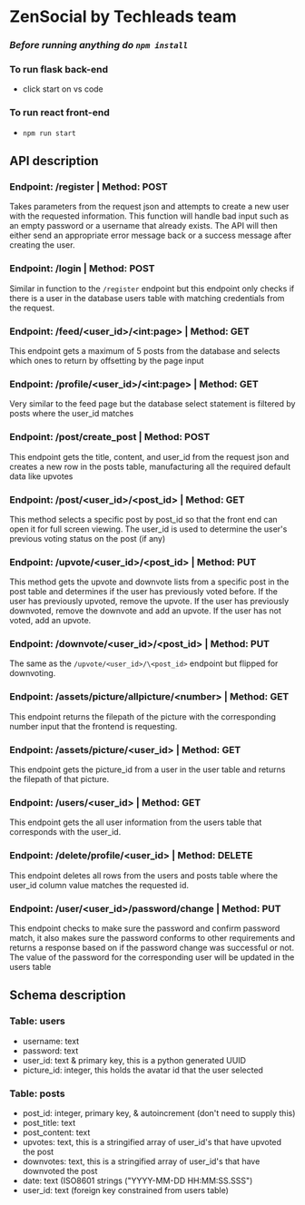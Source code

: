 # ZenSocial by Techleads team

### *Before running anything do `npm install`*

### To run flask back-end 
- click start on vs code

### To run react front-end
- `npm run start`

## API description
### Endpoint: /register | Method: POST
Takes parameters from the request json and attempts to create a new user with the requested information. This function will handle bad input such as an empty password or a username that already exists. The API will then either send an appropriate error message back or a success message after creating the user.
### Endpoint: /login | Method: POST
Similar in function to the `/register` endpoint but this endpoint only checks if there is a user in the database users table with matching credentials from the request.
### Endpoint: /feed/<user_id>/\<int:page> | Method: GET
This endpoint gets a maximum of 5 posts from the database and selects which ones to return by offsetting by the page input
### Endpoint: /profile/<user_id>/\<int:page> | Method: GET
Very similar to the feed page but the database select statement is filtered by posts where the user_id matches
### Endpoint: /post/create_post | Method: POST
This endpoint gets the title, content, and user_id from the request json and creates a new row in the posts table, manufacturing all the required default data like upvotes
### Endpoint: /post/<user_id>/\<post_id> | Method: GET
This method selects a specific post by post_id so that the front end can  open it for full screen viewing. The user_id is used to determine the user's previous voting status on the post (if any)
### Endpoint: /upvote/<user_id>/\<post_id> | Method: PUT
This method gets the upvote and downvote lists from a specific post in the post table and determines if the user has previously voted before. If the user has previously upvoted, remove the upvote. If the user has previously downvoted, remove the downvote and add an upvote. If the user has not voted, add an upvote. 
### Endpoint: /downvote/<user_id>/\<post_id> | Method: PUT
The same as the `/upvote/<user_id>/\<post_id>` endpoint but flipped for downvoting.
### Endpoint: /assets/picture/allpicture/\<number> | Method: GET
This endpoint returns the filepath of the picture with the corresponding number input that the frontend is requesting.
### Endpoint: /assets/picture/\<user_id> | Method: GET
This endpoint gets the picture_id from a user in the user table and returns the filepath of that picture.
### Endpoint: /users/\<user_id> | Method: GET
This endpoint gets the all user information from the users table that corresponds with the user_id.
### Endpoint: /delete/profile/\<user_id> | Method: DELETE
This endpoint deletes all rows from the users and posts table where the user_id column value matches the requested id.
### Endpoint: /user/\<user_id>/password/change | Method: PUT
This endpoint checks to make sure the password and confirm password match, it also makes sure the password conforms to other requirements and returns a response based on if the password change was successful or not. The value of the password for the corresponding user will be updated in the users table
## Schema description
### Table: users
*  username: text
* password: text
* user_id: text & primary key, this is a python generated UUID
* picture_id: integer, this holds the avatar id that the user selected
### Table: posts
* post_id: integer, primary key, & autoincrement (don't need to supply this)
* post_title: text
* post_content: text
* upvotes: text, this is a stringified array of user_id's that have upvoted the post
* downvotes: text, this is a stringified array of user_id's that have downvoted the post
* date: text (ISO8601 strings ("YYYY-MM-DD HH:MM:SS.SSS")
* user_id: text (foreign key constrained from users table)
